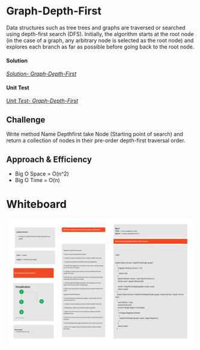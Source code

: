 # Graph-Depth-First
Data structures such as tree trees and graphs are traversed or searched using depth-first search (DFS). Initially, the algorithm starts at the root node (in the case of a graph, any arbitrary node is selected as the root node) and explores each branch as far as possible before going back to the root node.
#### Solution
*[Solution- Graph-Depth-First](https://github.com/Ody950/data-structures-and-algorithms/blob/main/DataStructures/DataStructures/Graph-Depth-First)*

#### Unit Test
*[Unit Test- Graph-Depth-First](https://github.com/Ody950/data-structures-and-algorithms/blob/main/DataStructures/DataStructuresTests/Graph-Depth-FirstTest.cs)*



## Challenge
Write method Name Depthfirst take Node (Starting point of search) and return a collection of nodes in their pre-order depth-first traversal order.



## Approach & Efficiency
* Big O Space = O(n^2)
* Big O Time = O(n)


# Whiteboard

<img src="./assets2/Insert27.jpg" style="width: 500px;">
